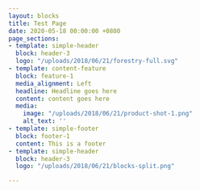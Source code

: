 ```yaml
---
layout: blocks
title: Test Page
date: 2020-05-18 00:00:00 +0800
page_sections:
- template: simple-header
  block: header-3
  logo: "/uploads/2018/06/21/forestry-full.svg"
- template: content-feature
  block: feature-1
  media_alignment: Left
  headline: Headline goes here
  content: content goes here
  media:
    image: "/uploads/2018/06/21/product-shot-1.png"
    alt_text: ''
- template: simple-footer
  block: footer-1
  content: This is a footer
- template: simple-header
  block: header-3
  logo: "/uploads/2018/06/21/blocks-split.png"

---
```

